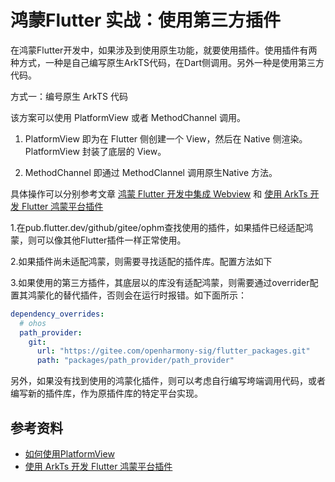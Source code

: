 # 鸿蒙Flutter 实战：使用第三方插件

在鸿蒙Flutter开发中，如果涉及到使用原生功能，就要使用插件。使用插件有两种方式，一种是自己编写原生ArkTS代码，在Dart侧调用。另外一种是使用第三方代码。

方式一：编号原生 ArkTS 代码

该方案可以使用 PlatformView 或者 MethodChannel 调用。

1. PlatformView 即为在 Flutter 侧创建一个 View，然后在 Native 侧渲染。PlatformView 封装了底层的 View。

2. MethodChannel 即通过 MethodClannel 调用原生Native 方法。

具体操作可以分别参考文章 [鸿蒙 Flutter 开发中集成 Webview](https://gitee.com/zacks/awesome-harmonyos-flutter/blob/master/%E9%B8%BF%E8%92%99Flutter%E5%AE%9E%E6%88%98%EF%BC%9A03-%E9%B8%BF%E8%92%99Flutter%E5%BC%80%E5%8F%91%E4%B8%AD%E9%9B%86%E6%88%90Webview.md) 和 [使用 ArkTs 开发 Flutter 鸿蒙平台插件](https://gitee.com/zacks/awesome-harmonyos-flutter/blob/master/%E9%B8%BF%E8%92%99Flutter%E5%AE%9E%E6%88%98%EF%BC%9A06-%E4%BD%BF%E7%94%A8ArkTs%E5%BC%80%E5%8F%91Flutter%E9%B8%BF%E8%92%99%E6%8F%92%E4%BB%B6.md)

1.在pub.flutter.dev/github/gitee/ophm查找使用的插件，如果插件已经适配鸿蒙，则可以像其他Flutter插件一样正常使用。

2.如果插件尚未适配鸿蒙，则需要寻找适配的插件库。配置方法如下

3.如果使用的第三方插件，其底层以的库没有适配鸿蒙，则需要通过overrider配置其鸿蒙化的替代插件，否则会在运行时报错。如下面所示：

```yaml
dependency_overrides:
  # ohos
  path_provider:
    git:
      url: "https://gitee.com/openharmony-sig/flutter_packages.git"
      path: "packages/path_provider/path_provider"
```

另外，如果没有找到使用的鸿蒙化插件，则可以考虑自行编写垮端调用代码，或者编写新的插件库，作为原插件库的特定平台实现。

## 参考资料

- [如何使用PlatformView](https://gitee.com/openharmony-sig/flutter_samples/blob/master/ohos/docs/04_development/%E5%A6%82%E4%BD%95%E4%BD%BF%E7%94%A8PlatformView.md)
- [使用 ArkTs 开发 Flutter 鸿蒙平台插件](https://gitee.com/zacks/awesome-harmonyos-flutter/blob/master/%E9%B8%BF%E8%92%99Flutter%E5%AE%9E%E6%88%98%EF%BC%9A06-%E4%BD%BF%E7%94%A8ArkTs%E5%BC%80%E5%8F%91Flutter%E9%B8%BF%E8%92%99%E6%8F%92%E4%BB%B6.md)